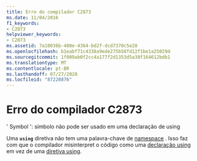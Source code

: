 ```yaml
---
title: Erro do compilador C2873
ms.date: 11/04/2016
f1_keywords:
- C2873
helpviewer_keywords:
- C2873
ms.assetid: 7a10036b-400e-4364-bd2f-dcd7370c5e28
ms.openlocfilehash: b1eabf71c4338a9ede275b58fd12f1be1a25029d
ms.sourcegitcommit: 1f009ab0f2cc4a177f2d1353d5a38f164612bdb1
ms.translationtype: MT
ms.contentlocale: pt-BR
ms.lasthandoff: 07/27/2020
ms.locfileid: "87228876"
---
```

# <a name="compiler-error-c2873"></a>Erro do compilador C2873

' Symbol ': símbolo não pode ser usado em uma declaração de using

Uma **`using`** diretiva não tem uma palavra-chave de [namespace](../../cpp/namespaces-cpp.md) . Isso faz com que o compilador misinterpret o código como uma [declaração using](../../cpp/using-declaration.md) em vez de uma [diretiva using](../../cpp/namespaces-cpp.md#using_directives).
